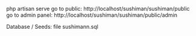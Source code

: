 

php artisan serve
go to public: http://localhost/sushiman/sushiman/public
go to admin panel: http://localhost/sushiman/sushiman/public/admin

Database / Seeds: file sushimann.sql
